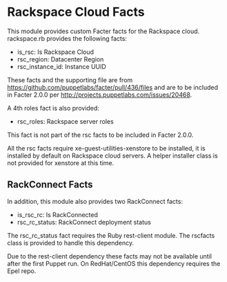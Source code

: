 Rackspace Cloud Facts
=====================

This module provides custom Facter facts for the Rackspace cloud.
rackspace.rb provides the following facts:

* is_rsc: Is Rackspace Cloud
* rsc_region: Datacenter Region
* rsc_instance_id: Instance UUID

These facts and the supporting file are from https://github.com/puppetlabs/facter/pull/436/files
and are to be included in Facter 2.0.0 per http://projects.puppetlabs.com/issues/20468.

A 4th roles fact is also provided:
* rsc_roles: Rackspace server roles

This fact is not part of the rsc facts to be included in Facter 2.0.0.

All the rsc facts require xe-guest-utilities-xenstore to be installed, it is installed by default on
Rackspace cloud servers.  A helper installer class is not provided for xenstore at this time.

RackConnect Facts
-----------------

In addition, this module also provides two RackConnect facts:

* is_rsc_rc: Is RackConnected
* rsc_rc_status: RackConnect deployment status

The rsc_rc_status fact requires the Ruby rest-client module.
The rscfacts class is provided to handle this dependency.

Due to the rest-client dependency these facts may not be available until after the first Puppet run.
On RedHat/CentOS this dependency requires the Epel repo.
